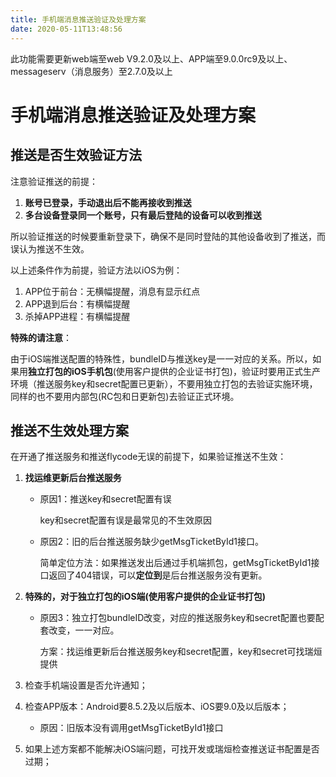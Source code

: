 ```yaml
---
title: 手机端消息推送验证及处理方案
date: 2020-05-11T13:48:56
---
```


此功能需要更新web端至web V9.2.0及以上、APP端至9.0.0rc9及以上、messageserv（消息服务）至2.7.0及以上

# 手机端消息推送验证及处理方案

## 推送是否生效验证方法

注意验证推送的前提：

1. **账号已登录，手动退出后不能再接收到推送**
2. **多台设备登录同一个账号，只有最后登陆的设备可以收到推送**

所以验证推送的时候要重新登录下，确保不是同时登陆的其他设备收到了推送，而误认为推送不生效。

以上述条件作为前提，验证方法以iOS为例：

1. APP位于前台：无横幅提醒，消息有显示红点
2. APP退到后台：有横幅提醒
3. 杀掉APP进程：有横幅提醒

**特殊的请注意**：

由于iOS端推送配置的特殊性，bundleID与推送key是一一对应的关系。所以，如果用**独立打包的iOS手机包**(使用客户提供的企业证书打包)，验证时要用正式生产环境（推送服务key和secret配置已更新），不要用独立打包的去验证实施环境，同样的也不要用内部包(RC包和日更新包)去验证正式环境。

## 推送不生效处理方案

在开通了推送服务和推送flycode无误的前提下，如果验证推送不生效：

1. **找运维更新后台推送服务**

   * 原因1：推送key和secret配置有误

     key和secret配置有误是最常见的不生效原因

   * 原因2：旧的后台推送服务缺少getMsgTicketById1接口。

     简单定位方法：如果推送发出后通过手机端抓包，getMsgTicketById1接口返回了404错误，可以**定位到**是后台推送服务没有更新。

2. **特殊的，对于独立打包的iOS端(使用客户提供的企业证书打包)**

   * 原因3：独立打包bundleID改变，对应的推送服务key和secret配置也要配套改变，一一对应。

     方案：找运维更新后台推送服务key和secret配置，key和secret可找瑞烜提供

3. 检查手机端设置是否允许通知；

4. 检查APP版本：Android要8.5.2及以后版本、iOS要9.0及以后版本；

   * 原因：旧版本没有调用getMsgTicketById1接口
5. 如果上述方案都不能解决iOS端问题，可找开发或瑞烜检查推送证书配置是否过期；